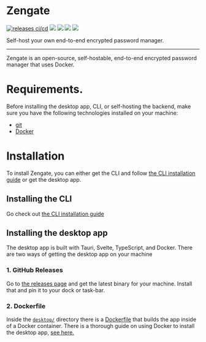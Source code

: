 # Zengate

[![releases ci/cd](https://github.com/myferr/zengate/actions/workflows/release.yml/badge.svg)](https://github.com/myferr/zengate/actions/workflows/release.yml)
![](https://img.shields.io/badge/License-MIT-green?style=flat-square)
![](https://img.shields.io/badge/Uses-Docker-blue?style=flat-square&logo=docker)
![](https://img.shields.io/badge/Tauri-v2-8A2BE2?style=flat-square&logo=tauri)
[![](https://img.shields.io/badge/Contributing-CONTRIBUTING.md-blue?style=flat-square&logo=github)](CONTRIBUTING.md)

Self-host your own end-to-end encrypted password manager.

---

Zengate is an open-source, self-hostable, end-to-end encrypted password manager that uses Docker.

# Requirements.
Before installing the desktop app, CLI, or self-hosting the backend, make sure you have the following technologies installed on your machine:
- [git](https://git-scm.com/)
- [Docker](https://docker.com/)

# Installation
To install Zengate, you can either get the CLI and follow [the CLI installation guide](https://github.com/myferr/zengate/blob/main/cli/INSTALL.md) or get the desktop app.

## Installing the CLI
Go check out [the CLI installation guide](https://github.com/myferr/zengate/blob/main/cli/INSTALL.md)

## Installing the desktop app
The desktop app is built with Tauri, Svelte, TypeScript, and Docker. There are two ways of getting the desktop app on your machine

### 1. GitHub Releases
Go to [the releases page](https://github.com/myferr/zengate/releases/latest) and get the latest binary for your machine. Install that and pin it to your dock or task-bar.

### 2. Dockerfile
Inside the [`desktop/`](https://github.com/myferr/zengate/tree/main/desktop) directory there is a [Dockerfile](https://github.com/myferr/zengate/blob/main/desktop/Dockerfile) that builds the app inside of a Docker container. There is a thorough guide on using Docker to install the desktop app, [see here.](https://github.com/myferr/zengate/blob/main/desktop/DOCKER.md)

